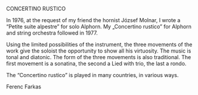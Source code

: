 CONCERTINO RUSTICO


In 1976, at the request of my friend the hornist József Molnar, I wrote a “Petite suite alpestre” for solo Alphorn. My „Concertino rustico” for Alphorn and string orchestra followed in 1977. 

Using the limited possibilities of the instrument, the three movements of the work give the soloist the opportunity to show all his virtuosity. The music is tonal and diatonic. The form of the three movements is also traditional. The first movement is a sonatina, the second a Lied with trio, the last a rondo.

The “Concertino rustico” is played in many countries, in various ways.

Ferenc Farkas

